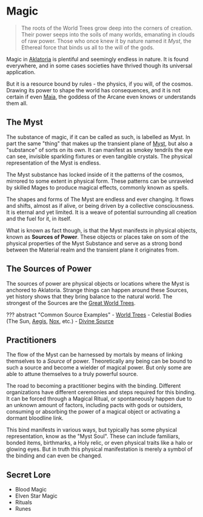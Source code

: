 # Magic

> The roots of the World Trees grow deep into the corners of creation. Their power seeps into the soils of many worlds, emanating in clouds of raw power. Those who once knew it by nature named it _Myst_, the Ethereal force that binds us all to the will of the gods.

Magic in [Aklatoria](../../geography/aklatoria) is plentiful and seemingly endless in nature. It is found everywhere, and in some cases societies have thrived though its universal application.

But it is a resource bound by rules - the physics, if you will, of the cosmos. Drawing its power to shape the world has consequences, and it is not certain if even [Maia](../../religion/deities/maia), the goddess of the Arcane even knows or understands them all.

## The Myst
The substance of magic, if it can be called as such, is labelled as Myst. In part the same "thing" that makes up the transient plane of [Myst](../planes/myst), but also a "substance" of sorts on its own. It can manifest as smokey tendrils the eye can see, invisible sparkling fixtures or even tangible crystals. The physical representation of the Myst is endless.

The Myst substance has locked inside of it the patterns of the cosmos, mirrored to some extent in physical form. These patterns can be unraveled by skilled Mages to produce magical effects, commonly known as spells.

The shapes and forms of The Myst are endless and ever changing. It flows and shifts, almost as if alive, or being driven by a collective consciousness. It is eternal and yet limited. It is a weave of potential surrounding all creation and the fuel for it, in itself.

What is known as fact though, is that the Myst manifests in physical objects, known as **Sources of Power**. These objects or places take on som of the physical properties of the Myst Substance and serve as a strong bond between the Material realm and the transient plane it originates from.

## The Sources of Power
The sources of power are physical objects or locations where the Myst is anchored to Aklatoria. Strange things can happen around these Sources, yet history shows that they bring balance to the natural world. The strongest of the Sources are the [Great World Trees](./places_of_power/world_trees).

??? abstract "Common Source Examples"
    - [World Trees](./places_of_power/world_trees)
    - Celestial Bodies (The Sun, [Aegis](../planes/aegis), [Nox](../planes/nox), etc.)
    - [Divine Source](../../religion#divine-source)

## Practitioners
The flow of the Myst can be harnessed by mortals by means of linking themselves to a _Source_ of power. Theoretically any being can be bound to such a source and become a wielder of magical power. But only some are able to attune themselves to a truly powerful source.

The road to becoming a practitioner begins with the binding. Different organizations have different ceremonies and steps required for this binding. It can be forced through a Magical Ritual, or spontaneously happen due to an unknown amount of factors, including pacts with gods or outsiders, consuming or absorbing the power of a magical object or activating a dormant bloodline link.

This bind manifests in various ways, but typically has some physical representation, know as the "Myst Soul". These can include familiars, bonded items, birthmarks, a Holy relic, or even physical traits like a halo or glowing eyes. But in truth this physical manifestation is merely a symbol of the binding and can even be changed.

## Secret Lore
- Blood Magic
- Elven Star Magic
- Rituals
- Runes